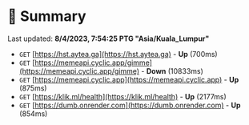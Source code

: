 # 📖 Summary
Last updated: **8/4/2023, 7:54:25 PTG "Asia/Kuala_Lumpur"**

- `GET` [https://hst.aytea.ga](https://hst.aytea.ga) - **Up** (700ms)
- `GET` [https://memeapi.cyclic.app/gimme](https://memeapi.cyclic.app/gimme) - **Down** (10833ms)
- `GET` [https://memeapi.cyclic.app](https://memeapi.cyclic.app) - **Up** (875ms)
- `GET` [https://klik.ml/health](https://klik.ml/health) - **Up** (2177ms)
- `GET` [https://dumb.onrender.com](https://dumb.onrender.com) - **Up** (854ms)
